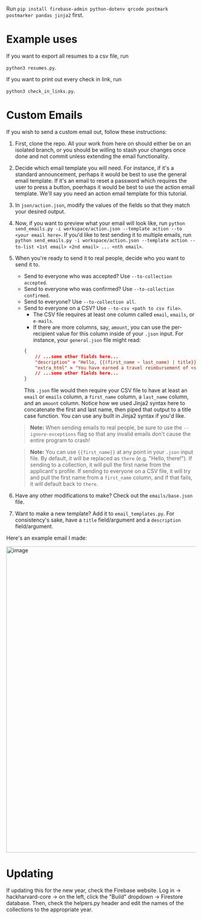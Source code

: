 Run ```pip install firebase-admin python-dotenv qrcode postmark postmarker pandas jinja2``` first.

# Example uses

If you want to export all resumes to a csv file, run

```python3 resumes.py```.

If you want to print out every check in link, run

```python3 check_in_links.py```.

# Custom Emails

If you wish to send a custom email out, follow these instructions:
1. First, clone the repo. All your work from here on should either be on an isolated branch, or you should be willing to stash your changes once done and not commit unless extending the email functionality.
2. Decide which email template you will need. For instance, if it's a standard announcement, perhaps it would be best to use the general email template. If it's an email to reset a password which requires the user to press a button, poerhaps it would be best to use the action email template. We'll say you need an action email template for this tutorial.
3. In `json/action.json`, modify the values of the fields so that they match your desired output.
4. Now, if you want to preview what your email will look like, run `python send_emails.py -i workspace/action.json --template action --to <your email here>`. If you'd like to test sending it to multiple emails, run `python send_emails.py -i workspace/action.json --template action --to-list <1st email> <2nd email> ... <nth email>`.
5. When you're ready to send it to real people, decide who you want to send it to. 
    - Send to everyone who was accepted? Use `--to-collection accepted`.
    - Send to everyone who was confirmed? Use `--to-collection confirmed`.
    - Send to everyone? Use `--to-collection all`.
    - Send to everyone on a CSV? Use `--to-csv <path to csv file>`.
        - The CSV file requires at least one column called `email`, `emails`, or `e-mails`.
        - If there are more columns, say, `amount`, you can use the per-recipient value for this column inside of your `.json` input. For instance, your `general.json` file might read:
        ```json
        {
            // ...some other fields here...
            "description" = "Hello, {{(first_name ~ last_name) | title}},",
            "extra_html" = "You have earned a travel reimbursement of <strong>${{amount}}</strong>!"
            // ...some other fields here...
        }
        ```
        This `.json` file would then require your CSV file to have at least an `email` or `emails` column, a `first_name` column, a `last_name` column, and an `amount` column. Notice how we used Jinja2 syntax here to concatenate the first and last name, then piped that output to a title case function. You can use any built in Jinja2 syntax if you'd like.
    > **Note:** When sending emails to real people, be sure to use the `--ignore-exceptions` flag so that any invalid emails don't cause the entire program to crash! 

    > **Note:** You can use `{{first_name}}` at any point in your `.json` input file. By default, it will be replaced as `there` (e.g. "Hello, there!"). If sending to a collection, it will pull the first name from the applicant's profile. If sending to everyone on a CSV file, it will try and pull the first name from a `first_name` column, and if that fails, it will default back to `there`. 
6. Have any other modifications to make? Check out the `emails/base.json` file.
7. Want to make a new template? Add it to `email_templates.py`. For consistency's sake, have a `title` field/argument and a `description` field/argument.

Here's an example email I made:

<img width="556" height="815" alt="image" src="https://github.com/user-attachments/assets/8c6caeae-efb9-494f-a650-325b50fba067" />


# Updating

If updating this for the new year, check the Firebase website. Log in -> hackharvard-core -> on the left, click the "Build" dropdown -> Firestore database. Then, check the helpers.py header and edit the names of the collections to the appropriate year.

